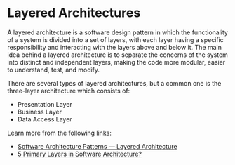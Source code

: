 # Layered Architectures

A layered architecture is a software design pattern in which the functionality of a system is divided into a set of layers, with each layer having a specific responsibility and interacting with the layers above and below it. The main idea behind a layered architecture is to separate the concerns of the system into distinct and independent layers, making the code more modular, easier to understand, test, and modify.

There are several types of layered architectures, but a common one is the three-layer architecture which consists of:

- Presentation Layer
- Business Layer
- Data Access Layer

Learn more from the following links:

- [Software Architecture Patterns — Layered Architecture](https://priyalwalpita.medium.com/software-architecture-patterns-layered-architecture-a3b89b71a057)
- [5 Primary Layers in Software Architecture?](https://www.indeed.com/career-advice/career-development/what-are-the-layers-in-software-architecture)
